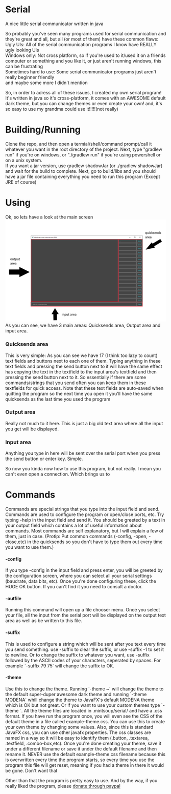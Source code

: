 # Serial
A nice little serial communicator written in java
<p>
So probably you've seen many programs used for serial communication and they're great and all, but all (or most of them) have these common flaws:
<br>Ugly UIs: All of the serial communication programs I know have REALLY ugly looking UIs
<br>Windows only: Not cross platform, so if you're used to it/used it on a friends computer or something and you like it, or just aren't running windows, this can be frustrating
<br>Sometimes hard to use: Some serial communicator programs just aren't really beginner friendly
<br> and maybe some more I didn't mention
</p>
<p>So, in order to adress all of these issues, I created my own serial program! It's written in java so it's cross-platform, it comes with an AWESOME default dark theme, but you can change themes or even create your own!
and, it's so easy to use my grandma could use it!!!!!(not really)<br>

# Building/Running
Clone the repo, and then open a termial/shell/command prompt/call it whatever you want in the root directory of the project. Next, type "gradlew run" if you're on windows, or "./gradlew run" if you're using powershell or on a unix system.
<br> If you want a jar version, use gradlew shadowJar (or ./gradlew shadowJar) and wait for the build to complete. Next, go to build/libs and you should have a jar file containing everything you need to run this program (Except JRE of course)<br>
<p>

# Using
<p>
Ok, so lets have a look at the main screen<br>
<img src=https://github.com/MintSoup/Serial/blob/master/main.PNG?raw=true><br>
As you can see, we have 3 main areas: Quicksends area, Output area and input area.
<br><p>
<h3> Quicksends area</h3>
This is very simple: As you can see we have 17 (I think too lazy to count) text fields and buttons next to each one of them. Typing
anything in these text fields and pressing the send button next to it will have the same effect has copying the text in the textfield to the input area's textfield and then pressing the send button next to it. So essentially if there are some commands/strings that you send often you can keep them in these textfields for quick access. Note that these text fields are auto-saved when quitting the program so the next time you open it you'll have the same quicksends as the last time you used the program
</p>
<p>
<h3> Output area</h3>
Really not much to it here. This is just a big old text area where all the input you get will be displayed.
</p>
<p>
<h3>Input area</h3>
Anything you type in here will be sent over the serial port when you press the send button or enter key. Simple.
</p>
So now you kinda now how to use this program, but not really. I mean you can't even open a connection. Which brings us to 

# Commands
<p> Commands are special strings that you type into the input field and send. Commands are used to configure the program or open/close ports, etc. Try typing -help in the input field and send it. You should be greeted by a text in your output field which contains a lot of useful information about commands. Most commands are self explanatory, but I will explain a few of them, just in case. (Protip: Put common commands (-config, -open, -close,etc) in the quicksends so you don't have to type them out every time you want to use them.)</p>
 
 <h4>-config</h4>
 If you type -config in the input field and press enter, you will be greeted by the configuration screen, where you can select all your serial settings (baudrate, data bits, etc). Once you're done configuring these, click the HUGE OK button. If you can't find it you need to consult a doctor.
 
 <h4>-outfile</h4>
 Running this command will open up a file chooser menu. Once you select your file, all the input from the serial port will be displayed on the output text area as well as be written to this file.
 
<h4>-suffix</h4>
This is used to configure a string which will be sent after you text every time you send something. use -suffix to clear the suffix, or use -suffix -1 to set it to newline. Or to change the suffix to whatever you want, use -suffix followed by the ASCII codes of your characters, seperated by spaces. For example `-suffix 79 75` will change the suffix to OK.

<h4>-theme</h4>
Use this to change the theme. Running `-theme ~` will change the theme to the default super-duper awesome dark theme and running `-theme MODENA` whill change the theme to JavaFX's default MODENA theme which is OK but not great. Or if you want to use your custom themes type `-theme <ThemeName>`. All the theme files are located in .mintsoup/serial/ and have a .css format. If you have run the program once, you will even see the CSS of the default theme in a file called example-theme.css. You can use this to create your own theme by changing some values. Also, since this is standard JavaFX css, you can use other javafx properties. The css classes are named in a way so it will be easy to identify them (.button, .textarea, .textfield, .combo-box,etc). Once you're done creating your theme, save it under a different filename or save it under the default filename and then rename it. NEVER use the default example-theme.css filename because this is overwritten every time the program starts, so every time you use the program this file will get reset, meaning if you had a theme in there it would be gone. Don't want that

Other than that the program is pretty easy to use. And by the way, if you really liked the program, please <a href="http://paypal.me/mintsoup">donate through paypal</a>

